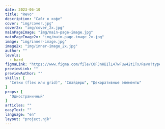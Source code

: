 ```yaml
---
date: 2023-06-10
title: "Revo"
description: "Сайт о кофе"
cover: "img/cover.jpg"
cover2x: "img/cover_2x.jpg"
mainPageImage: "img/main-page-image.jpg"
mainPageImage2x: "img/main-page-image_2x.jpg"
image: "img/inner-image.jpg"
image2x: "img/inner-image_2x.jpg"
author: ""
levels:
  - hard
figmaLink: "https://www.figma.com/file/COFJnHB1lL47wFuw42t1Tx/Revo?type=design&node-id=0%3A1&t=UcE8nzia6sDKQmcl-1"
previewLink: ""
previewAuthor: ""
skills: [
  "Сетки (flex или grid)", "Слайдеры", "Декоративные элементы"
]
props: [
  'Одностраничный'
]
articles: ""
easyText: ""
language: "en"
layout: "project.njk"
---
```

